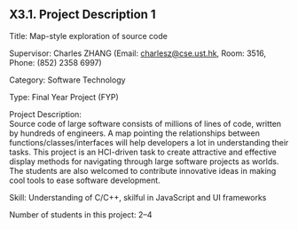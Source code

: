 ## X3.1. Project Description 1

Title: Map-style exploration of source code

Supervisor: Charles ZHANG (Email: charlesz@cse.ust.hk, Room: 3516, Phone: (852) 2358 6997)

Category: Software Technology

Type: Final Year Project (FYP)

Project Description:\
Source code of large software consists of millions of lines of code, written by hundreds of engineers.
A map pointing the relationships between functions/classes/interfaces will help developers a lot in understanding their tasks.
This project is an HCI-driven task to create attractive and effective display methods for navigating through large software projects as worlds.
The students are also welcomed to contribute innovative ideas in making cool tools to ease software development.

Skill: Understanding of C/C++, skilful in JavaScript and UI frameworks

Number of students in this project: 2–4
